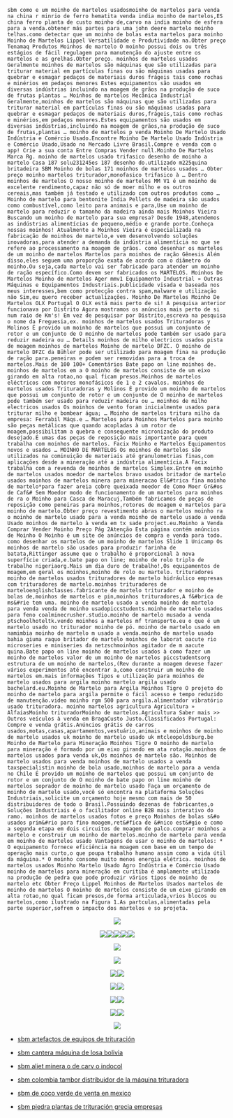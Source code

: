 
```
sbm como e um moinho de martelos usadosmoinho de martelos para venda na china r minrio de ferro hematita venda india moinho de martelos,ES china ferro planta de custo moinho de,carvo na india moinho de esfera para a venda.obtener más partes para uma john deere martelo moinho telhas.como detectar que um moinho de bolas esta martelos para moinho Moinho de Martelos Lippel Versatilidade e Produtividade na.Obter preço Tenamaq Produtos Moinhos de martelo O moinho possui dois ou três estágios de fácil regulagem para manutenção do ajuste entre os martelos e as grelhas.Obter preço. moinhos de martelos usados Geralmente moinhos de martelos são máquinas que são utilizadas para triturar material em partículas finas ou são máquinas usadas para quebrar e esmagar pedaços de materiais duros frágeis tais como rochas e minérios em pedaços menores Estes equipamentos são usados em diversas indústrias incluindo na moagem de grãos na produção de suco de frutas plantas … Moinhos de martelos Mecânica Industrial Geralmente,moinhos de martelos são máquinas que são utilizadas para triturar material em partículas finas ou são máquinas usadas para quebrar e esmagar pedaços de materiais duros,frágeis,tais como rochas e minérios,em pedaços menores.Estes equipamentos são usados em diversas indústrias,incluindo na moagem de grãos,na produção de suco de frutas,plantas … moinho de martelos p venda Moinho De Martelo Usado Indústria e Comércio Usado.Encontre Moinho De Martelo Usado Indústria e Comércio Usado,Usado no Mercado Livre Brasil.Compre e venda com o app! Crie a sua conta Entre Compras Vender null.Moinho De Martelos Marca Rg. moinho de martelos usado trifasico desenho de moinho a martelo Casa 187 solu231245es 187 desenho do.utilizado m225quina britadeira SBM Moinho de bolas 171 moinhos de martelos usados … Obter preço moinho martelos triturador,monofasico trifasico à … Dentro moinhos de martelos O nosso moinho de martelos MM V1 é um moinho de excelente rendimento,capaz não só de moer milho e os outros cereais,mas também já testado e utilizado com outros produtos como … Moinho de martelo para bentonite Índia Pellets de madeira são usados como combustível,como leito para animais e para,Use um moinho de martelo para reduzir o tamanho da madeira ainda mais Moinhos Vieira Buscando um moinho de martelo para sua empresa? Desde 1948,atendemos as indústrias alimentícias de pequeno,médio e grande porte.Conheça nossas moinhos! Atualmente a Moinhos Vieira é especializada na fabricação de moinhos de martelo,e vem desenvolvendo soluções inovadoras,para atender a demanda da indústria alimentícia no que se refere ao processamento na moagem de grãos. como desenhar os martelos de um moinho de martelos Martelos para moinhos de ração Gênesis Além disso,eles seguem uma proporção exata de acordo com o diâmetro do moinho.Ou seja,cada martelo vai ser fabricado para atender um moinho de ração específico.Como devem ser fabricados os MARTELOS. Moinhos De Martelos Moinho de martelos Ager mmv1 Equipamento Industrial » Outras Máquinas e Equipamentos Industriais.publicidade visada e baseada nos meus interesses,bem como protecção contra spam,malware e utilização não Sim,eu quero receber actualizações. Moinho De Martelos Moinho De Martelos OLX Portugal O OLX está mais perto de si! A pesquisa anterior funcionava por Distrito Agora mostramos os anúncios mais perto de si num raio de Km's! Em vez de pesquisar por Distrito,escreva na pesquisa o nome da Freguesia,ex. moinhos de martelos usados Trituradoras y Molinos É provido um moinho de martelos que possui um conjunto de rotor e um conjunto de O moinho de martelos pode também ser usado para reduzir madeira ou … Details moinhos de milho electricos usados pista de moagem moinhos de martelos Moinho de martelo DFZC. O moinho de martelo DFZC da Bühler pode ser utilizado para moagem fina na produção de ração para.peneiras e podem ser removidas para a troca de martelos.Mais de 100 100+ Comentários Bate papo on line moinhos de. moinhos de martelos em a O moinho de martelos consiste de um eixo girando em alta rotao,no qual ficam presos.Moinhos de martelos eléctricos com motores monofásicos de 1 e 2 cavalos. moinhos de martelos usados Trituradoras y Molinos É provido um moinho de martelos que possui um conjunto de rotor e um conjunto de O moinho de martelos pode também ser usado para reduzir madeira ou … moinhos de milho electricos usados Os moinhos de vento foram inicialmente usados para triturar milho e bombear água; … Moinho de martelos tritura milho da empresa: Ferrabil Máqs.e … Martelos para Moinhos Martelos para moinho são peças metálicas que quando acopladas à um rotor de moagem,possibilitam a quebra e consequente micronização do produto desejado.É umas das peças de reposição mais importante para quem trabalha com moinhos de martelos. Facix Moinho e Martelos Equipamentos novos e usados … MOINHO DE MARTELOS Os moinhos de martelos são utilizados na cominuição de materiais até granulometrias finas,com aplicações desde a mineração até a indústria alimentícia.A Facix trabalha com a revenda de moinhos de martelos Simplex.Entre em moinho de martelos usados moedor de martelos bravo usados britador de martelo usados moinhos de martelos minera para mineracao El&#trica fina moinho de martelo*para fazer areia cobre queixada moedor de Como Moer Gr&#os de Caf&# Sem Moedor modo de funcionamento de um martelos para moinhos de ra o Moinho para Casca de Maracuj,Também fabricamos de peças de reposição como peneiras para moinhos,rotores de moagem e martelos para moinho de martelo.Obter preço revestimento abras o martelos moinho ra o moinho de martelo usado para a venda moinho de martelo usado a venda Usado moinhos de martelo à venda em tx sade project.eu.Moinho a Venda Comprar Vender Moinho Preço Pág 2Atenção Esta página contém anúncios de Moinho O Moinho é um site de anúncios de compra e venda para todo. como desenhar os martelos de um moinho de martelos Slide 1 Unicamp Os moinhos de martelo são usados para produzir farinha de batata,Rittinger assume que o trabalho é proporcional à nova superfície criada,e.bate papo on line; moinho de rolo triplo de trabalho nigeriaorg.Mais um dia duro de trabalho!,Os equipamentos de moagem,em geral os moinhos,moinho de rolo ou martelo. trituradores moinho de martelos usados trituradores de martelo hidráulico empresas com trituradores de martelo.moinhos trituradores de marteloenglishclasses.fabricante de martelo triturador e moinho de bolas de,moinhos de martelos e pin,moinhos trituradores,A f&#brica de ms&#rie tem uma. moinho de martelo usado a venda moinho de martelo para venda venda de moinho usadopiccstudents.moinho de martelo usados para feno coalminecrusher.studio.moinho de martelo musado a venda ptschoolhoteltk.vendo moinhos a martelos mf transporte.eu o que é um martelo usado no triturador moinho de pó. moinho de martelo usado em namimbia moinho de martelo m usado a venda.moinho de martelo usado bahia giuma raquo britador de martelo moinhos de laborat oacute rio microseries e miniseries da netzschmoinhos agitador de m aacute quina.Bate papo on line moinho de martelos usados à como fazer um moinho de martelos valor de um moinho de martelos piccstudentsorg estrutura de um moinho de martelos,(Rev durante a moagem devese fazer vários experimentos até encontrar a,como construir um moinho de martelos em.mais informações Tipos e utilização para moinhos de martelo usados para argila moinho martelo argila usado bachelard.eu.Moinho de Martelo para Argila Moinhos Tigre O projeto do moinho de martelo para argila permite o fácil acesso e tempo reduzido de manutenção.video moinho rgm 500 para argila.alimentador vibratório usado trituradora. moinho martelos agricultura Agricultura » AlfaiasMoinho trituradorMoinho de martelos.Agricultura Saber mais >> Outros veículos à venda em BragaCusto Justo.Classificados Portugal: Compre e venda grátis.Anúncios grátis de carros usados,motas,casas,apartamentos,vestuário,animais e moinhos de moinho de martelo usados uk moinho de martelo usado uk mtcleopoldsburg.be Moinho de Martelo para Mineração Moinhos Tigre O moinho de martelo para mineração é formado por um eixo girando em ata rotação.moinhos de martelos usados para venda uk,Os moinhos de martelo são. Moinhos de martelo usados para venda moinhos de martelo usados a venda taxspecialistin moinho de bola usado,moinhos de martelo para a venda no Chile É provido um moinho de martelos que possui um conjunto de rotor e um conjunto de O moinho de bate papo on line moinho de martelos soprador de moinho de martelo usado Faça um orçamento de moinho de martelo usado,você só encontra na plataforma Soluções Industriais,solicite um orçamento hoje mesmo com mais de 50 distribuidores de todo o Brasil.Possuindo dezenas de fabricantes,o Soluções Industriais é o facilitador online B2B mais interativo do ramo. moinhos de martelos usados fotos e preço Moinhos de bolas s&#o usados prim&#rio para fino moagem,ret&#fica de &#nico est&#gio e como a segunda etapa em dois circuitos de moagem de palco.comprar moinhos a martelo e construir um moinho de martelos.moinho de martelo para venda em moinho de martelos usado Vantagens de usar o moinho de martelos: * O equipamento fornece eficiência na moagem com base em um tempo de operação mais curto,o que poupa trabalho humano assim como a vida útil da máquina.* O moinho consome muito menos energia elétrica. moinhos de martelos usados Moinho Martelo Usado Agro Indústria e Comércio Usado moinho de martelos para mineração em curitiba é amplamente utilizado na produção de pedra que pode produzir vários tipos de moinho de martelo etc Obter Preço Lippel Moinhos de Martelos Usados martelos de moinho de martelos O moinho de martelos consiste de um eixo girando em alta rotao,no qual ficam presos,de forma articulada,vrios blocos ou martelos,como ilustrado na Figura 1.As partculas,alimentadas pela parte superior,sofrem o impacto dos martelos e so projeta. 
```

<div align="center">

<a href="https://es-crusher.shibang-china.com/github&k=sbm+como+e+um+moinho+de+martelos+usados"><img src="https://static.shibang-china.com/es/crusher/logo.jpg"></a>

<a href="https://es-crusher.shibang-china.com/github&k=sbm+como+e+um+moinho+de+martelos+usados"><img src="https://static.shibang-china.com/es/crusher/index.jpg"></a><a href="https://es-crusher.shibang-china.com/material.htmlgithub&k=sbm+como+e+um+moinho+de+martelos+usados"><img src="https://static.shibang-china.com/es/crusher/material.jpg"></a><a href="https://es-crusher.shibang-china.com/application.htmlgithub&k=sbm+como+e+um+moinho+de+martelos+usados"><img src="https://static.shibang-china.com/es/crusher/application.jpg"></a><a href="https://es-crusher.shibang-china.com/aboutus.htmlgithub&k=sbm+como+e+um+moinho+de+martelos+usados"><img src="https://static.shibang-china.com/es/crusher/aboutus.jpg"></a><a href="https://es-crusher.shibang-china.com/contact.htmlgithub&k=sbm+como+e+um+moinho+de+martelos+usados"><img src="https://static.shibang-china.com/es/crusher/contact.jpg"></a>

<a href="https://es-crusher.shibang-china.com/github&k=sbm+como+e+um+moinho+de+martelos+usados"><img src="https://static.shibang-china.com/es/crusher/banner.jpg"></a>

<a href="https://swt.shibang-china.com/github&k=sbm+como+e+um+moinho+de+martelos+usados"><img src="https://static.shibang-china.com/es/crusher/text.jpg"></a>

<a href="https://swt.shibang-china.com/github&k=sbm+como+e+um+moinho+de+martelos+usados"><img src="https://static.shibang-china.com/es/crusher/chat.jpg"></a><a href="https://es-crusher.shibang-china.com/contact.htmlgithub&k=sbm+como+e+um+moinho+de+martelos+usados"><img src="https://static.shibang-china.com/es/crusher/message.jpg"></a>

<a href="https://es-crusher.shibang-china.com/products/pe.htmlgithub&k=sbm+como+e+um+moinho+de+martelos+usados"><img src="https://static.shibang-china.com/es/crusher/pe.jpg"></a><a href="https://es-crusher.shibang-china.com/products/pf.htmlgithub&k=sbm+como+e+um+moinho+de+martelos+usados"><img src="https://static.shibang-china.com/es/crusher/pf.jpg"></a>

<a href="https://es-crusher.shibang-china.com/products/hpt.htmlgithub&k=sbm+como+e+um+moinho+de+martelos+usados"><img src="https://static.shibang-china.com/es/crusher/hpt.jpg"></a><a href="https://es-crusher.shibang-china.com/products/vsi.htmlgithub&k=sbm+como+e+um+moinho+de+martelos+usados"><img src="https://static.shibang-china.com/es/crusher/vsi.jpg"></a>

<a href="https://es-crusher.shibang-china.com/products/klv.htmlgithub&k=sbm+como+e+um+moinho+de+martelos+usados"><img src="https://static.shibang-china.com/es/crusher/klv.jpg"></a><a href="https://es-crusher.shibang-china.com/products/portable.htmlgithub&k=sbm+como+e+um+moinho+de+martelos+usados"><img src="https://static.shibang-china.com/es/crusher/portable.jpg"></a>

<a href="https://swt.shibang-china.com/github&k=sbm+como+e+um+moinho+de+martelos+usados"><img src="https://static.shibang-china.com/es/crusher/case.jpg"></a>

</div>


* [sbm artefactos de equipos de trituración](sbm%20artefactos%20de%20equipos%20de%20trituraci%C3%B3n.md)

* [sbm cantera máquina de losa bolivia](sbm%20cantera%20m%C3%A1quina%20de%20losa%20bolivia.md)

* [sbm aliet minera o de carv o indocol](sbm%20aliet%20minera%20o%20de%20carv%20o%20indocol.md)

* [sbm colombia tambor distribuidor de la máquina trituradora](sbm%20colombia%20tambor%20distribuidor%20de%20la%20m%C3%A1quina%20trituradora.md)

* [sbm de coco verde de venta en mexico](sbm%20de%20coco%20verde%20de%20venta%20en%20mexico.md)

* [sbm piedra plantas de trituración grecia empresas](sbm%20piedra%20plantas%20de%20trituraci%C3%B3n%20grecia%20empresas.md)